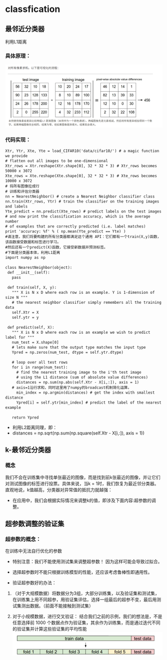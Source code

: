 # classfication
## 最邻近分类器
 利用L1距离
 ### 具体原理：
 ![图片](image.png)  
 ### 代码实现：
 ```
 Xtr, Ytr, Xte, Yte = load_CIFAR10('data/cifar10/') # a magic function we provide
 # flatten out all images to be one-dimensional
 Xtr_rows = Xtr.reshape(Xtr.shape[0], 32 * 32 * 3) # Xtr_rows becomes 50000 x 3072
 Xte_rows = Xte.reshape(Xte.shape[0], 32 * 32 * 3) # Xte_rows becomes 10000 x 3072
 # 将所有图像拉成行
 # 训练和评估分类器
 nn = NearestNeighbor() # create a Nearest Neighbor classifier class
 nn.train(Xtr_rows, Ytr) # train the classifier on the training images and labels
 Yte_predict = nn.predict(Xte_rows) # predict labels on the test images
 # and now print the classification accuracy, which is the average number
 # of examples that are correctly predicted (i.e. label matches)
 print 'accuracy: %f' % ( np.mean(Yte_predict == Yte) )
 #请注意，我们将要构建的所有分类器都满足这个通用 API：它们都有一个train(X,y)函数，该函数接受数据和标签进行学习。
 #然后还有一个predict(X)函数，它接受新数据并预测标签。
 #下面是分类器本体，利用L1距离
 import numpy as np

 class NearestNeighbor(object):
  def __init__(self):
    pass

  def train(self, X, y):
    """ X is N x D where each row is an example. Y is 1-dimension of size N """
    # the nearest neighbor classifier simply remembers all the training data
    self.Xtr = X
    self.ytr = y

  def predict(self, X):
    """ X is N x D where each row is an example we wish to predict label for """
    num_test = X.shape[0]
    # lets make sure that the output type matches the input type
    Ypred = np.zeros(num_test, dtype = self.ytr.dtype)

    # loop over all test rows
    for i in range(num_test):
      # find the nearest training image to the i'th test image
      # using the L1 distance (sum of absolute value differences)
      distances = np.sum(np.abs(self.Xtr - X[i,:]), axis = 1)
    # axis=1沿行求和，同时这里用了numpy的broadcast机制简化运算。
      min_index = np.argmin(distances) # get the index with smallest distance
      Ypred[i] = self.ytr[min_index] # predict the label of the nearest example

    return Ypred

```
* 利用L2距离同理，即：
* distances = np.sqrt(np.sum(np.square(self.Xtr - X[i,:]), axis = 1))

## k-最邻近分类器
### 概念
 我们不会在训练集中寻找单张最近的图像，而是找到前k张最近的图像，并让它们对测试图像的标签进行投票。具体来说，当k = 1时，我们恢复为最近邻分类器。直观地说，k值越高，分类器对异常值的抵抗力就越强：
 * 在应用中，我们会根据实际情况来调整k的值，即涉及下面内容:超参数的调整。

##  超参数调整的验证集

 ### 超参数的概念：
 
 在训练中无法自行优化的参数

 * 特别注意：我们不能使用测试集来调整超参数！
  因为这样可能会导致过拟合。

 * 选择超参数时不能只根据训练模型的性能，还应该考虑鲁棒性即通用性。 

  * 验证超参数好的办法：
  1. （对于大规模数据）将数据分为3组，大部分训练集，以及验证集和测试集，在训练集上用不同超参，用验证集评估，选择一组最后的超参不变，最后用测试集测出数据。（前面不能接触到测试集）

  2. 对于小规模数据，进行交叉验证：
  结合我们之前的示例，我们的想法是，不是任意选择前 1000 个数据点作为验证集，其余作为训练集，而是通过迭代不同的验证集并计算这些验证集的平均性能
  ![图片2](image1.png)
